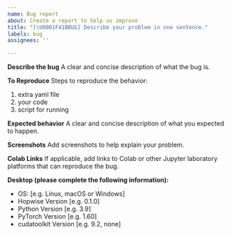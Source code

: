 ```yaml
---
name: Bug report
about: Create a report to help us improve
title: "[\U0001F41BBUG] Describe your problem in one sentence."
labels: bug
assignees: ''

---
```


**Describe the bug**
A clear and concise description of what the bug is.

**To Reproduce**
Steps to reproduce the behavior:
1. extra yaml file
2. your code
3. script for running

**Expected behavior**
A clear and concise description of what you expected to happen.

**Screenshots**
Add screenshots to help explain your problem.

**Colab Links**
If applicable, add links to Colab or other Jupyter laboratory platforms that can reproduce the bug.

**Desktop (please complete the following information):**
 - OS: [e.g. Linux, macOS or Windows]
- Hopwise Version [e.g. 0.1.0]
- Python Version [e.g. 3.9]
- PyTorch Version [e.g. 1.60]
- cudatoolkit Version [e.g. 9.2, none]
